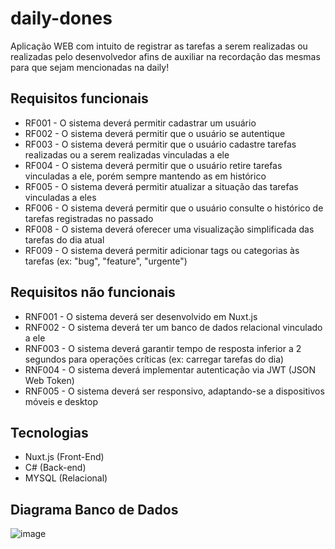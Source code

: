 # daily-dones
Aplicação WEB com intuito de registrar as tarefas a serem realizadas ou realizadas pelo desenvolvedor afins de auxiliar na recordação das mesmas para que sejam mencionadas na daily!


## Requisitos funcionais

- RF001 - O sistema deverá permitir cadastrar um usuário
- RF002 - O sistema deverá permitir que o usuário se autentique
- RF003 - O sistema deverá permitir que o usuário cadastre tarefas realizadas ou a serem realizadas vinculadas a ele
- RF004 - O sistema deverá permitir que o usuário retire tarefas vinculadas a ele, porém sempre mantendo as em histórico
- RF005 - O sistema deverá permitir atualizar a situação das tarefas vinculadas a eles
- RF006 - O sistema deverá permitir que o usuário consulte o histórico de tarefas registradas no passado
- RF008 - O sistema deverá oferecer uma visualização simplificada das tarefas do dia atual
- RF009 - O sistema deverá permitir adicionar tags ou categorias às tarefas (ex: "bug", "feature", "urgente")
  
## Requisitos não funcionais

- RNF001 - O sistema deverá ser desenvolvido em Nuxt.js
- RNF002 - O sistema deverá ter um banco de dados relacional vinculado a ele
- RNF003 - O sistema deverá garantir tempo de resposta inferior a 2 segundos para operações críticas (ex: carregar tarefas do dia)
- RNF004 - O sistema deverá implementar autenticação via JWT (JSON Web Token)
- RNF005 - O sistema deverá ser responsivo, adaptando-se a dispositivos móveis e desktop

## Tecnologias

- Nuxt.js (Front-End)
- C# (Back-end)
- MYSQL (Relacional)

## Diagrama Banco de Dados
![image](https://github.com/user-attachments/assets/661ddc1c-7116-4a43-a44b-9a629e092c16)
